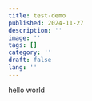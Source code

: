 ```yaml
---
title: test-demo
published: 2024-11-27
description: ''
image: ''
tags: []
category: ''
draft: false 
lang: ''
---
```

hello world